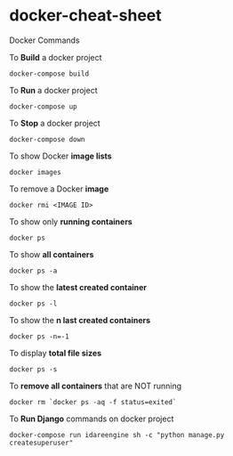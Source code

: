 # docker-cheat-sheet
Docker Commands

To **Build** a docker project
```
docker-compose build
```

To **Run** a docker project
```
docker-compose up
```

To **Stop** a docker project
```
docker-compose down
```

To show Docker **image lists**
```
docker images
```

To remove a Docker **image**
```
docker rmi <IMAGE ID>
```

To show only **running containers**
```
docker ps
```

To show **all containers**
```
docker ps -a
```

To show the **latest created container**
```
docker ps -l
```

To show the **n last created containers**
```
docker ps -n=-1
```

To display **total file sizes**
```
docker ps -s
```

To **remove all containers** that are NOT running
```
docker rm `docker ps -aq -f status=exited`
```

To **Run Django** commands on docker project 
```
docker-compose run idareengine sh -c "python manage.py createsuperuser"
```
